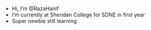 - Hi, I’m @RazaHanif
- I’m currently at Sheridan College for SDNE in first year
- Super newbie still learning 
